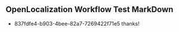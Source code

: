 ## OpenLocalization Workflow Test MarkDown
* 837fdfe4-b903-4bee-82a7-7269422f71e5 thanks!

<!--HONumber=Aug16_HO5-->


